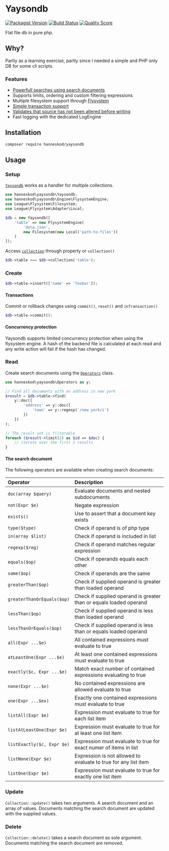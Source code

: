 # Yaysondb

[![Packagist Version](https://img.shields.io/packagist/v/hanneskod/yaysondb.svg?style=flat-square)](https://packagist.org/packages/hanneskod/yaysondb)
[![Build Status](https://img.shields.io/travis/hanneskod/yaysondb/master.svg?style=flat-square)](https://travis-ci.org/hanneskod/yaysondb)
[![Quality Score](https://img.shields.io/scrutinizer/g/hanneskod/yaysondb.svg?style=flat-square)](https://scrutinizer-ci.com/g/hanneskod/yaysondb)

Flat file db in pure php.

Why?
----
Partly as a learning exercise, partly since I needed a simple and PHP only DB
for some cli scripts.

### Features

 * [Powerfull searches using search documents](#the-search-document)
 * Supports limits, ordering and custom filtering expressions
 * Multiple filesystem support through [Flysystem](https://flysystem.thephpleague.com)
 * [Simple transaction support](#transactions)
 * [Validates that source has not been altered before writing](#concurrency-protection)
 * Fast logging with the dedicated LogEngine

Installation
------------
```bash
composer require hanneskod/yaysondb
```

Usage
-----

### Setup

[`Yaysondb`](/src/Yaysondb.php) works as a handler for multiple collections.

```php
use hanneskod\yaysondb\Yaysondb;
use hanneskod\yaysondb\Engine\FlysystemEngine;
use League\Flysystem\Filesystem;
use League\Flysystem\Adapter\Local;

$db = new Yaysondb([
    'table' => new FlysystemEngine(
        'data.json',
        new Filesystem(new Local('path-to-files'))
    )
]);
```

Access [`collection`](/src/CollectionInterface.php) through property or
`collection()`

```php
$db->table === $db->collection('table');
```

### Create

```php
$db->table->insert(['name' => 'foobar']);
```

#### Transactions

Commit or rollback changes using `commit()`, `reset()` and `inTransaction()`

```php
$db->table->commit();
```

#### Concurrency protection

Yaysondb supports limited concurrency protection when using the flysystem engine.
A hash of the backend file is calculated at each read and any write action will
fail if the hash has changed.

### Read

Create search documents using the [`Operators`](/src/Operators.php) class.

```php
use hanneskod\yaysondb\Operators as y;

// Find all documents with an address in new york
$result = $db->table->find(
    y::doc([
        'address' => y::doc([
            'town' => y::regexp('/new york/i')
        ])
    ])
);

// The result set is filterable
foreach ($result->limit(2) as $id => $doc) {
    // iterate over the first 2 results
}
```

#### The search document

The following operators are available when creating search documents:

Operator                   | Description
:------------------------- | :--------------------------------------------------------------
`doc(array $query)`        | Evaluate documents and nested subdocuments
`not(Expr $e)`             | Negate expression
`exists()`                 | Use to assert that a document key exists
`type($type)`              | Check if operand is of php type
`in(array $list)`          | Check if operand is included in list
`regexp($reg)`             | Check if operand matches regular expression
`equals($op)`              | Check if operands equals each other
`same($op)`                | Check if operands are the same
`greaterThan($op)`         | Check if supplied operand is greater than loaded operand
`greaterThanOrEquals($op)` | Check if supplied operand is greater than or equals loaded operand
`lessThan($op)`            | Check if supplied operand is less than loaded operand
`lessThanOrEquals($op)`    | Check if supplied operand is less than or equals loaded operand
`all(Expr ...$e)`          | All contained expressions must evaluate to true
`atLeastOne(Expr ...$e)`   | At least one contained expressions must evaluate to true
`exactly($c, Expr ...$e)`  | Match exact number of contained expressions evaluating to true
`none(Expr ...$e)`         | No contained expressions are allowed evaluate to true
`one(Expr ...$ex)`         | Exactly one contained expressions must evaluate to true
`listAll(Expr $e)`         | Expression must evaluate to true for each list item
`listAtLeastOne(Expr $e)`  | Expression must evaluate to true for at least one list item
`listExactly($c, Expr $e)` | Expression must evaluate to true for exact numer of items in list
`listNone(Expr $e)`        | Expression is not allowed to evaluate to true for any list item
`listOne(Expr $e)`         | Expression must evaluate to true for exactly one list item

### Update

`Collection::update()` takes two arguments. A search document and an array
of values. Documents matching the search document are updated with the supplied
values.

### Delete

`Collection::delete()` takes a search document as sole argument. Documents
matching the search document are removed.
